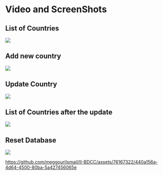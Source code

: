 # Video and ScreenShots
<h2>List of Countries</h2>
<img src="https://github.com/meggouriIsmail/II-BDCC/assets/76167322/d1ad3df1-112d-4251-b876-efe288410bbf"/>

<h2>Add new country</h2>
<img src="https://github.com/meggouriIsmail/II-BDCC/assets/76167322/1cbc48d5-7ccc-47cc-8dab-6cfb2cb77ed0"/>

<h2>Update Country</h2>
<img src="https://github.com/meggouriIsmail/II-BDCC/assets/76167322/3ed9eb95-4413-4e2d-b55c-0abf04d3da77"/>

<h2>List of Countries after the update</h2>
<img src="https://github.com/meggouriIsmail/II-BDCC/assets/76167322/f580f990-f545-4e8b-8fe9-7f6aff5ebb4d"/>

<h2>Reset Database</h2>
<img src="https://github.com/meggouriIsmail/II-BDCC/assets/76167322/d383ddaf-d59a-4ddd-acf3-0a5e57516f2b"/>

https://github.com/meggouriIsmail/II-BDCC/assets/76167322/440a156a-4d64-4500-80ba-5a427456065e

